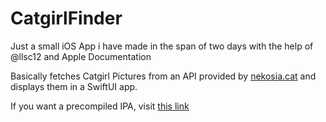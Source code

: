 # CatgirlFinder

Just a small iOS App i have made in the span of two days with the help of @llsc12 and Apple Documentation

Basically fetches Catgirl Pictures from an API provided by [nekosia.cat](https://nekosia.cat) and displays them in a SwiftUI app.

If you want a precompiled IPA, visit [this link](https://github.com/nyoemii/CatgirlFinder/releases/tag/release)
